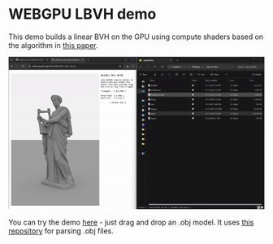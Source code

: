# WEBGPU LBVH demo

This demo builds a linear BVH on the GPU using compute shaders based on the algorithm in [this paper](https://research.nvidia.com/sites/default/files/pubs/2012-06_Maximizing-Parallelism-in/karras2012hpg_paper.pdf). 

![demo](media/demo.gif)

You can try the demo [here](https://addisonprairie.github.io/WebGPU-LVBH-demo/) - just drag and drop an .obj model. It uses [this repository](https://github.com/WesUnwin/obj-file-parser) for parsing .obj files.